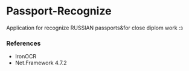 # Passport-Recognize
Application for recognize RUSSIAN passports&amp;for close diplom work :з
### References
* IronOCR
* Net.Framework 4.7.2
